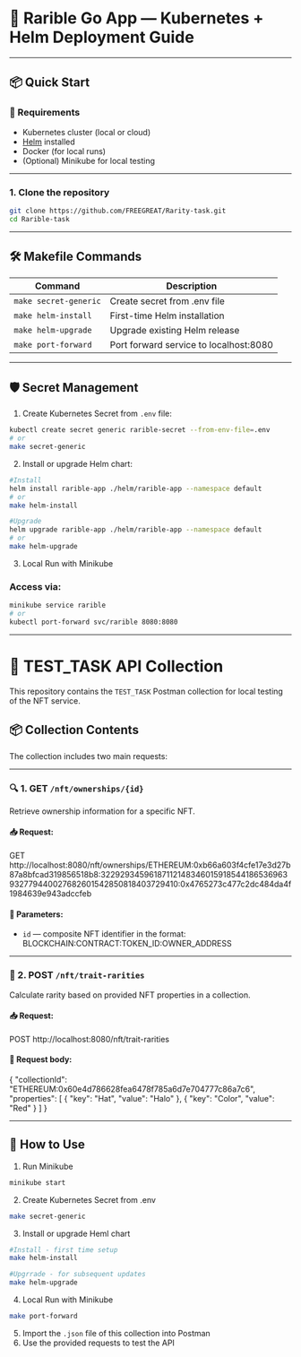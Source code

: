 
# 🧩 Rarible Go App — Kubernetes + Helm Deployment Guide

---

## 📦 Quick Start 

### 🔧 Requirements

- Kubernetes cluster (local or cloud)
- [Helm](https://helm.sh/) installed
- Docker (for local runs)
- (Optional) Minikube for local testing

---


### 1. Clone the repository
```sh
git clone https://github.com/FREEGREAT/Rarity-task.git
cd Rarible-task
```
---

## 🛠️ Makefile Commands

| Command           | Description                                 |
|------------------|---------------------------------------------|
| `make secret-generic` | Create secret from .env file          |
| `make helm-install`   | First-time Helm installation           |
| `make helm-upgrade`   | Upgrade existing Helm release          |
| `make port-forward`   | Port forward service to localhost:8080 |

---


## 🛡️ Secret Management

1. Create Kubernetes Secret from `.env` file:
```sh
kubectl create secret generic rarible-secret --from-env-file=.env
# or
make secret-generic
```

2. Install or upgrade Helm chart:
```sh
#Install
helm install rarible-app ./helm/rarible-app --namespace default
# or
make helm-install

#Upgrade
helm upgrade rarible-app ./helm/rarible-app --namespace default
# or
make helm-upgrade
```

3. Local Run with Minikube
### Access via:
```sh
minikube service rarible
# or
kubectl port-forward svc/rarible 8080:8080
```

---

# 🧪 TEST_TASK API Collection

This repository contains the `TEST_TASK` Postman collection for local testing of the NFT service.

## 📦 Collection Contents

The collection includes two main requests:

---

### 🔍 1. GET `/nft/ownerships/{id}`

Retrieve ownership information for a specific NFT.

#### 📥 Request:
GET http://localhost:8080/nft/ownerships/ETHEREUM:0xb66a603f4cfe17e3d27b87a8bfcad319856518b8:32292934596187112148346015918544186536963932779440027682601542850818403729410:0x4765273c477c2dc484da4f1984639e943adccfeb

#### 📌 Parameters:
- `id` — composite NFT identifier in the format:  
  BLOCKCHAIN:CONTRACT:TOKEN_ID:OWNER_ADDRESS

---

### 🧮 2. POST `/nft/trait-rarities`

Calculate rarity based on provided NFT properties in a collection.

#### 📥 Request:
POST http://localhost:8080/nft/trait-rarities

#### 🧾 Request body:
{
  "collectionId": "ETHEREUM:0x60e4d786628fea6478f785a6d7e704777c86a7c6",
  "properties": [
    { "key": "Hat", "value": "Halo" },
    { "key": "Color", "value": "Red" }
  ]
}

---

## 🚀 How to Use
1. Run Minikube
```bash
minikube start
```

2. Create Kubernetes Secret from .env
```bash
make secret-generic
```
3. Install or upgrade Heml chart
```bash
#Install - first time setup
make helm-install

#Upgrrade - for subsequent updates
make helm-upgrade
```

4. Local Run with Minikube
```bash 
make port-forward
```

5. Import the `.json` file of this collection into Postman
6. Use the provided requests to test the API






